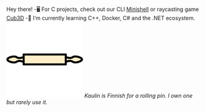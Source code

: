 Hey there!
-🖥️ For C projects, check out our CLI [Minishell](https://github.com/kaulin/42_minishell) or raycasting game [Cub3D](https://github.com/em1e/cub3d)
-🌱 I’m currently learning C++, Docker, C# and the .NET ecosystem.
<img src="kaulin.png" alt="Simply drawn image of a rolling pin" height="200" />
*Kaulin is Finnish for a rolling pin. I own one but rarely use it.*

<!--
**kaulin/kaulin** is a ✨ _special_ ✨ repository because its `README.md` (this file) appears on your GitHub profile.

Here are some ideas to get you started:

- 🔭 I’m currently working on ...
- 👯 I’m looking to collaborate on ...
- 🤔 I’m looking for help with ...
- 💬 Ask me about ...
- 📫 How to reach me: ...
- 😄 Pronouns: ...
- ⚡ Fun fact: ...
-->

